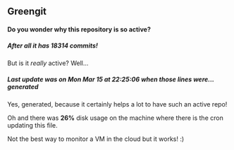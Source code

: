 ## Greengit

#### Do you wonder why this repository is so active?

##### After all it has 18314 commits!

But is it *really* active? Well...

##### Last update was on Mon Mar 15 at 22:25:06 when those lines were... generated

Yes, generated, because it certainly helps a lot to have such an active repo!

Oh and there was **26%** disk usage on the machine
where there is the cron updating this file.

Not the best way to monitor a VM in the cloud but it works! :)
